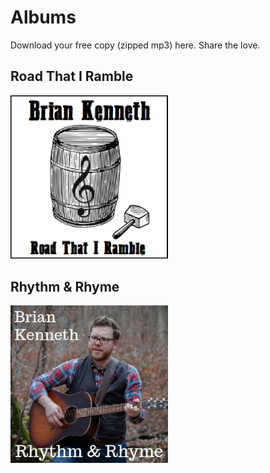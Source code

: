 # Albums
Download your free copy (zipped mp3) here. Share the love.

## Road That I Ramble
<a href="https://github.com/BrianInGermany/briankennethtracks/archive/refs/heads/master.zip"><img width="50%" src="/assets/images/roadthatiramble.png"></a>

## Rhythm & Rhyme
<a href="https://github.com/BrianInGermany/album2/archive/refs/heads/master.zip"><img width="50%" src="/assets/images/Folder.jpg"></a>